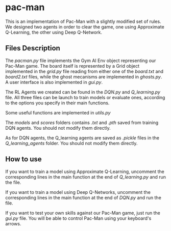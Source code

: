 # pac-man

This is an implementation of Pac-Man with a slightly modified set of rules.
We designed two agents in order to clear the game, one using Approximate Q-Learning, the other using Deep Q-Network.

## Files Description

The *pacman.py* file implements the Gym AI Env object representing our Pac-Man game. The board itself is represented by a Grid object implemented in the *grid.py* file reading from either one of the *board.txt* and *board2.txt* files, while the ghost mecanisms are implemented in *ghosts.py*. A user interface is also implemented in *gui.py*.

The RL Agents we created can be found in the *DQN.py* and *Q_learning.py* file. All three files can be launch to train models or evaluate ones, according to the options you specify in their main functions.

Some useful functions are implemented in *utils.py*

The *models* and *scores* folders contains *.txt* and *.pth* saved from training DQN agents. You should not modify them directly.

As for DQN agents, the Q_learning agents are saved as *.pickle* files in the *Q_learning_agents* folder. You should not modify them directly.

## How to use

If you want to train a model using Approximate Q-Learning, uncomment the corresponding lines in the main function at the end of *Q_learning.py* and run the file.

If you want to train a model using Deep Q-Networks, uncomment the corresponding lines in the main function at the end of *DQN.py* and run the file.

If you want to test your own skills against our Pac-Man game, just run the *gui.py* file. You will be able to control Pac-Man using your keyboard's arrows.